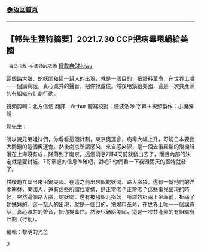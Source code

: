 ###  [:house:返回首頁](https://github.com/ourhimalayas/txt)
---


## 【郭先生蓋特摘要】2021.7.30 CCP把病毒甩鍋給美國
` 喜马拉雅-华盛顿DC农场` [轉載自GNews](https://gnews.org/zh-hant/1537280/)

這個路大腦、蛇妖閆和這一幫人的出現，就是一個目的，把爆料革命，在世界上唯一一個講真話，真心滅共的聲音，把你掩蓋住。然後甩鍋給美國，這是一次共產黨的有組織有計劃行動。

視頻剪輯：北方信使 翻譯：Arthur 聽寫校對：煙波浩渺
字幕＋視頻製作：小騰騰說



郭先生：

所以說兄弟姐妹們，你看看這個計劃，東京奧運會，病毒大幅上升，可能日本要出大問題的這個奧運會。然後南京所謂感染，來自感染源，是一個去俄羅斯的飛機降落在上海沒有成，降落到了南京。這個消息7哥4天前就發出去了，而且內部的決定就是要封城。7哥掌握的信息準確吧，對吧? 你們看一下我頭兩天的蓋特就發了。

然後趙立堅出來甩鍋美國。在這之前出來個蛇妖閆、路大腦袋，還有一幫他們的洋爹塞林，美國人，還有這些所謂找爹博，是正常嗎？正常嗎？這些事兒出現的時候，突然這個路大腦、蛇妖閆，還有被那個九指妖，所謂的祈禱上帝面前，祈禱了她妹妹的。這一幫人的出現，就是一個目的，把爆料革命，在世界上唯一一個講真話，真心滅共的聲音，把你掩蓋住。然後甩鍋給美國，這是一次共產黨的有組織有計劃（行動）。



編輯：黎明的光芒

0
